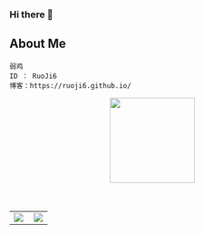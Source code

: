 ### Hi there 👋
## About Me
```
弱鸡
ID ： RuoJi6
博客：https://ruoji6.github.io/
```
<a href="https://github.com/RuoJi6">
<center><img height=150 align="center" src="https://github-readme-stats.vercel.app/api/top-langs?username=RuoJi6&layout=compact&langs_count=8&card_width=320" /></center>
</a>

<br/>
<br/>

<table>
    <tr>
        <td >
            <a href="https://github.com/RuoJi6"><center><img src="https://github-readme-stats.vercel.app/api?username=RuoJi6&show_icons=true&hide_border=true&theme=chartreuse-dark" ></center></a>
        </td>
        <td >
            <a href="https://github.com/RuoJi6"><center><img src="https://github-profile-summary-cards.vercel.app/api/cards/profile-details?username=RuoJi6&theme=github_dark&show_icons=true" align="right" /></center></a>
        </td>
    </tr>
</table>
